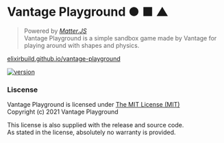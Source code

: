 # Vantage Playground ● ■ ▲
> Powered by *[Matter.JS](https://github.com/liabru/matter-js)* <br>
> Vantage Playground is a simple sandbox game made by Vantage for playing around with shapes and physics.

[elixirbuild.github.io/vantage-playground](https://elixirbuild.github.io/vantage-playground/)

[![version](https://img.shields.io/badge/version-1.0.1-blue.svg)](https://semver.org)<br>

[contributors]: https://github.com/elixirbuild/vantage-playground/graphs/contributors
[contributors-badge]: https://img.shields.io/github/contributors/elixirbuild/vantage-playground

### Liscense

Vantage Playground is licensed under [The MIT License (MIT)](https://opensource.org/licenses/MIT)  
Copyright (c) 2021 Vantage Playground

This license is also supplied with the release and source code.  
As stated in the license, absolutely no warranty is provided.
